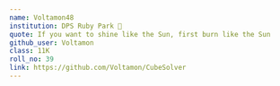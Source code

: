 ```yaml
---
name: Voltamon48
institution: DPS Ruby Park 🚩 
quote: If you want to shine like the Sun, first burn like the Sun
github_user: Voltamon
class: 11K
roll_no: 39
link: https://github.com/Voltamon/CubeSolver
---
```

